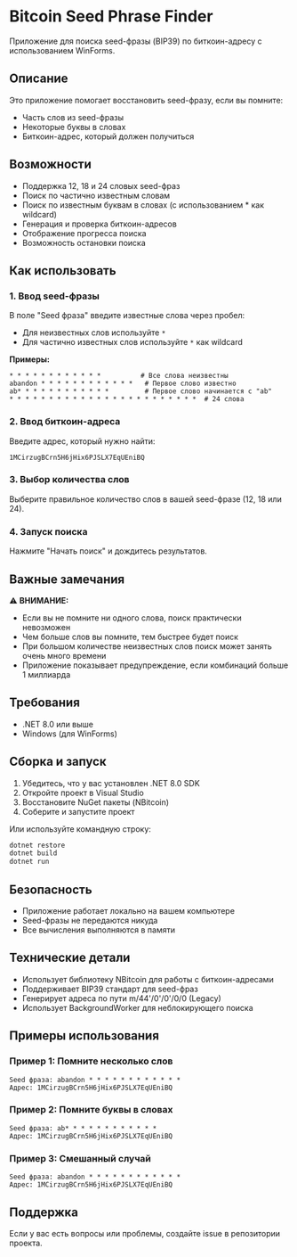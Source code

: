# Bitcoin Seed Phrase Finder

Приложение для поиска seed-фразы (BIP39) по биткоин-адресу с использованием WinForms.

## Описание

Это приложение помогает восстановить seed-фразу, если вы помните:
- Часть слов из seed-фразы
- Некоторые буквы в словах
- Биткоин-адрес, который должен получиться

## Возможности

- Поддержка 12, 18 и 24 словых seed-фраз
- Поиск по частично известным словам
- Поиск по известным буквам в словах (с использованием * как wildcard)
- Генерация и проверка биткоин-адресов
- Отображение прогресса поиска
- Возможность остановки поиска

## Как использовать

### 1. Ввод seed-фразы
В поле "Seed фраза" введите известные слова через пробел:
- Для неизвестных слов используйте `*`
- Для частично известных слов используйте `*` как wildcard

**Примеры:**
```
* * * * * * * * * * * *          # Все слова неизвестны
abandon * * * * * * * * * * * *   # Первое слово известно
ab* * * * * * * * * * * *         # Первое слово начинается с "ab"
* * * * * * * * * * * * * * * * * * * * * * * *  # 24 слова
```

### 2. Ввод биткоин-адреса
Введите адрес, который нужно найти:
```
1MCirzugBCrn5H6jHix6PJSLX7EqUEniBQ
```

### 3. Выбор количества слов
Выберите правильное количество слов в вашей seed-фразе (12, 18 или 24).

### 4. Запуск поиска
Нажмите "Начать поиск" и дождитесь результатов.

## Важные замечания

⚠️ **ВНИМАНИЕ:**
- Если вы не помните ни одного слова, поиск практически невозможен
- Чем больше слов вы помните, тем быстрее будет поиск
- При большом количестве неизвестных слов поиск может занять очень много времени
- Приложение показывает предупреждение, если комбинаций больше 1 миллиарда

## Требования

- .NET 8.0 или выше
- Windows (для WinForms)

## Сборка и запуск

1. Убедитесь, что у вас установлен .NET 8.0 SDK
2. Откройте проект в Visual Studio
3. Восстановите NuGet пакеты (NBitcoin)
4. Соберите и запустите проект

Или используйте командную строку:
```bash
dotnet restore
dotnet build
dotnet run
```

## Безопасность

- Приложение работает локально на вашем компьютере
- Seed-фразы не передаются никуда
- Все вычисления выполняются в памяти

## Технические детали

- Использует библиотеку NBitcoin для работы с биткоин-адресами
- Поддерживает BIP39 стандарт для seed-фраз
- Генерирует адреса по пути m/44'/0'/0'/0/0 (Legacy)
- Использует BackgroundWorker для неблокирующего поиска

## Примеры использования

### Пример 1: Помните несколько слов
```
Seed фраза: abandon * * * * * * * * * * * *
Адрес: 1MCirzugBCrn5H6jHix6PJSLX7EqUEniBQ
```

### Пример 2: Помните буквы в словах
```
Seed фраза: ab* * * * * * * * * * * *
Адрес: 1MCirzugBCrn5H6jHix6PJSLX7EqUEniBQ
```

### Пример 3: Смешанный случай
```
Seed фраза: abandon * * * * * * * * * * * *
Адрес: 1MCirzugBCrn5H6jHix6PJSLX7EqUEniBQ
```

## Поддержка

Если у вас есть вопросы или проблемы, создайте issue в репозитории проекта. 